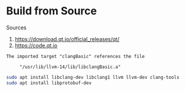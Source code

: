 # Build from Source

Sources

1. https://download.qt.io/official_releases/qt/
2. https://code.qt.io

```
The imported target "clangBasic" references the file

     "/usr/lib/llvm-14/lib/libclangBasic.a"
```

```sh
sudo apt install libclang-dev libclang1 llvm llvm-dev clang-tools
sudo apt install libprotobuf-dev
```


